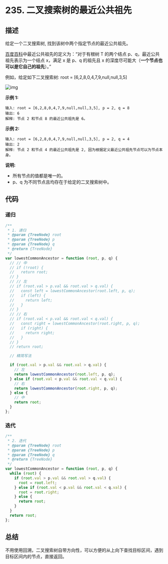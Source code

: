 # 235. 二叉搜索树的最近公共祖先

## 描述

给定一个二叉搜索树, 找到该树中两个指定节点的最近公共祖先。

[百度百科](https://baike.baidu.com/item/最近公共祖先/8918834?fr=aladdin)中最近公共祖先的定义为：“对于有根树 T 的两个结点 p、q，最近公共祖先表示为一个结点 x，满足 x 是 p、q 的祖先且 x 的深度尽可能大（**一个节点也可以是它自己的祖先**）。”

例如，给定如下二叉搜索树: root = [6,2,8,0,4,7,9,null,null,3,5]

![img](https://qiniucloud.qishilong.space/images/binarysearchtree_improved.png)

 

**示例 1:**

```
输入: root = [6,2,8,0,4,7,9,null,null,3,5], p = 2, q = 8
输出: 6 
解释: 节点 2 和节点 8 的最近公共祖先是 6。
```

**示例 2:**

```
输入: root = [6,2,8,0,4,7,9,null,null,3,5], p = 2, q = 4
输出: 2
解释: 节点 2 和节点 4 的最近公共祖先是 2, 因为根据定义最近公共祖先节点可以为节点本身。
```

 

**说明:**

-   所有节点的值都是唯一的。
-   p、q 为不同节点且均存在于给定的二叉搜索树中。

## 代码

### 递归

```js
/**
 * 1. 递归
 * @param {TreeNode} root
 * @param {TreeNode} p
 * @param {TreeNode} q
 * @return {TreeNode}
 */
var lowestCommonAncestor = function (root, p, q) {
  // // 中
  // if (!root) {
  //   return root;
  // }
  // // 左
  // if (root.val > p.val && root.val > q.val) {
  //   const left = lowestCommonAncestor(root.left, p, q);
  //   if (left) {
  //     return left;
  //   }
  // }
  // // 右
  // if (root.val < p.val && root.val < q.val) {
  //   const right = lowestCommonAncestor(root.right, p, q);
  //   if (right) {
  //     return right;
  //   }
  // }
  // return root;

  // 精简写法

  if (root.val > p.val && root.val > q.val) {
    // 左
    return lowestCommonAncestor(root.left, p, q);
  } else if (root.val < p.val && root.val < q.val) {
    // 右
    return lowestCommonAncestor(root.right, p, q);
  } else {
    // 中
    return root;
  }
};
```

### 迭代

```js
/**
 * 2. 迭代
 * @param {TreeNode} root
 * @param {TreeNode} p
 * @param {TreeNode} q
 * @return {TreeNode}
 */
var lowestCommonAncestor = function (root, p, q) {
  while (root) {
    if (root.val > p.val && root.val > q.val) {
      root = root.left;
    } else if (root.val < p.val && root.val < q.val) {
      root = root.right;
    } else {
      return root;
    }
  }
  return root;
};
```

## 总结

不用使用回溯，二叉搜索树自带方向性，可以方便的从上向下查找目标区间，遇到目标区间内的节点，直接返回。